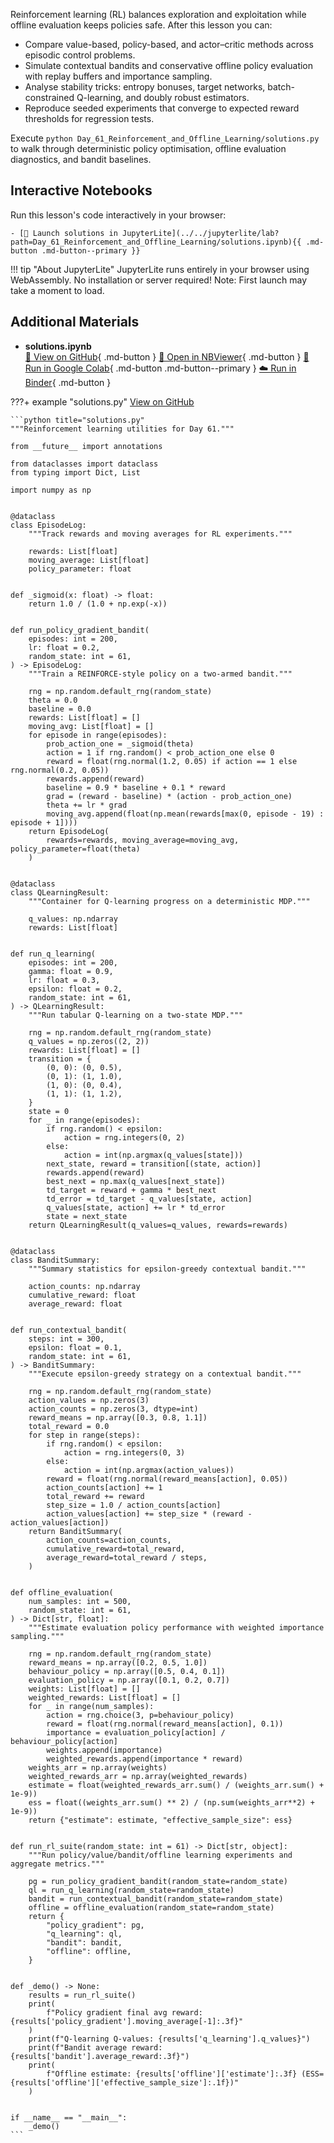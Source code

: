 Reinforcement learning (RL) balances exploration and exploitation while offline evaluation keeps policies safe. After this lesson you can:

- Compare value-based, policy-based, and actor–critic methods across episodic control problems.
- Simulate contextual bandits and conservative offline policy evaluation with replay buffers and importance sampling.
- Analyse stability tricks: entropy bonuses, target networks, batch-constrained Q-learning, and doubly robust estimators.
- Reproduce seeded experiments that converge to expected reward thresholds for regression tests.

Execute `python Day_61_Reinforcement_and_Offline_Learning/solutions.py` to walk through deterministic policy optimisation, offline evaluation diagnostics, and bandit baselines.



## Interactive Notebooks

Run this lesson's code interactively in your browser:

    - [🚀 Launch solutions in JupyterLite](../../jupyterlite/lab?path=Day_61_Reinforcement_and_Offline_Learning/solutions.ipynb){{ .md-button .md-button--primary }}

!!! tip "About JupyterLite"
    JupyterLite runs entirely in your browser using WebAssembly. No installation or server required! Note: First launch may take a moment to load.
## Additional Materials

- **solutions.ipynb**  
  [📁 View on GitHub](https://github.com/saint2706/Coding-For-MBA/blob/main/Day_61_Reinforcement_and_Offline_Learning/solutions.ipynb){ .md-button } 
  [📓 Open in NBViewer](https://nbviewer.org/github/saint2706/Coding-For-MBA/blob/main/Day_61_Reinforcement_and_Offline_Learning/solutions.ipynb){ .md-button } 
  [🚀 Run in Google Colab](https://colab.research.google.com/github/saint2706/Coding-For-MBA/blob/main/Day_61_Reinforcement_and_Offline_Learning/solutions.ipynb){ .md-button .md-button--primary } 
  [☁️ Run in Binder](https://mybinder.org/v2/gh/saint2706/Coding-For-MBA/main?filepath=Day_61_Reinforcement_and_Offline_Learning/solutions.ipynb){ .md-button }

???+ example "solutions.py"
    [View on GitHub](https://github.com/saint2706/Coding-For-MBA/blob/main/Day_61_Reinforcement_and_Offline_Learning/solutions.py)

    ```python title="solutions.py"
    """Reinforcement learning utilities for Day 61."""

    from __future__ import annotations

    from dataclasses import dataclass
    from typing import Dict, List

    import numpy as np


    @dataclass
    class EpisodeLog:
        """Track rewards and moving averages for RL experiments."""

        rewards: List[float]
        moving_average: List[float]
        policy_parameter: float


    def _sigmoid(x: float) -> float:
        return 1.0 / (1.0 + np.exp(-x))


    def run_policy_gradient_bandit(
        episodes: int = 200,
        lr: float = 0.2,
        random_state: int = 61,
    ) -> EpisodeLog:
        """Train a REINFORCE-style policy on a two-armed bandit."""

        rng = np.random.default_rng(random_state)
        theta = 0.0
        baseline = 0.0
        rewards: List[float] = []
        moving_avg: List[float] = []
        for episode in range(episodes):
            prob_action_one = _sigmoid(theta)
            action = 1 if rng.random() < prob_action_one else 0
            reward = float(rng.normal(1.2, 0.05) if action == 1 else rng.normal(0.2, 0.05))
            rewards.append(reward)
            baseline = 0.9 * baseline + 0.1 * reward
            grad = (reward - baseline) * (action - prob_action_one)
            theta += lr * grad
            moving_avg.append(float(np.mean(rewards[max(0, episode - 19) : episode + 1])))
        return EpisodeLog(
            rewards=rewards, moving_average=moving_avg, policy_parameter=float(theta)
        )


    @dataclass
    class QLearningResult:
        """Container for Q-learning progress on a deterministic MDP."""

        q_values: np.ndarray
        rewards: List[float]


    def run_q_learning(
        episodes: int = 200,
        gamma: float = 0.9,
        lr: float = 0.3,
        epsilon: float = 0.2,
        random_state: int = 61,
    ) -> QLearningResult:
        """Run tabular Q-learning on a two-state MDP."""

        rng = np.random.default_rng(random_state)
        q_values = np.zeros((2, 2))
        rewards: List[float] = []
        transition = {
            (0, 0): (0, 0.5),
            (0, 1): (1, 1.0),
            (1, 0): (0, 0.4),
            (1, 1): (1, 1.2),
        }
        state = 0
        for _ in range(episodes):
            if rng.random() < epsilon:
                action = rng.integers(0, 2)
            else:
                action = int(np.argmax(q_values[state]))
            next_state, reward = transition[(state, action)]
            rewards.append(reward)
            best_next = np.max(q_values[next_state])
            td_target = reward + gamma * best_next
            td_error = td_target - q_values[state, action]
            q_values[state, action] += lr * td_error
            state = next_state
        return QLearningResult(q_values=q_values, rewards=rewards)


    @dataclass
    class BanditSummary:
        """Summary statistics for epsilon-greedy contextual bandit."""

        action_counts: np.ndarray
        cumulative_reward: float
        average_reward: float


    def run_contextual_bandit(
        steps: int = 300,
        epsilon: float = 0.1,
        random_state: int = 61,
    ) -> BanditSummary:
        """Execute epsilon-greedy strategy on a contextual bandit."""

        rng = np.random.default_rng(random_state)
        action_values = np.zeros(3)
        action_counts = np.zeros(3, dtype=int)
        reward_means = np.array([0.3, 0.8, 1.1])
        total_reward = 0.0
        for step in range(steps):
            if rng.random() < epsilon:
                action = rng.integers(0, 3)
            else:
                action = int(np.argmax(action_values))
            reward = float(rng.normal(reward_means[action], 0.05))
            action_counts[action] += 1
            total_reward += reward
            step_size = 1.0 / action_counts[action]
            action_values[action] += step_size * (reward - action_values[action])
        return BanditSummary(
            action_counts=action_counts,
            cumulative_reward=total_reward,
            average_reward=total_reward / steps,
        )


    def offline_evaluation(
        num_samples: int = 500,
        random_state: int = 61,
    ) -> Dict[str, float]:
        """Estimate evaluation policy performance with weighted importance sampling."""

        rng = np.random.default_rng(random_state)
        reward_means = np.array([0.2, 0.5, 1.0])
        behaviour_policy = np.array([0.5, 0.4, 0.1])
        evaluation_policy = np.array([0.1, 0.2, 0.7])
        weights: List[float] = []
        weighted_rewards: List[float] = []
        for _ in range(num_samples):
            action = rng.choice(3, p=behaviour_policy)
            reward = float(rng.normal(reward_means[action], 0.1))
            importance = evaluation_policy[action] / behaviour_policy[action]
            weights.append(importance)
            weighted_rewards.append(importance * reward)
        weights_arr = np.array(weights)
        weighted_rewards_arr = np.array(weighted_rewards)
        estimate = float(weighted_rewards_arr.sum() / (weights_arr.sum() + 1e-9))
        ess = float((weights_arr.sum() ** 2) / (np.sum(weights_arr**2) + 1e-9))
        return {"estimate": estimate, "effective_sample_size": ess}


    def run_rl_suite(random_state: int = 61) -> Dict[str, object]:
        """Run policy/value/bandit/offline learning experiments and aggregate metrics."""

        pg = run_policy_gradient_bandit(random_state=random_state)
        ql = run_q_learning(random_state=random_state)
        bandit = run_contextual_bandit(random_state=random_state)
        offline = offline_evaluation(random_state=random_state)
        return {
            "policy_gradient": pg,
            "q_learning": ql,
            "bandit": bandit,
            "offline": offline,
        }


    def _demo() -> None:
        results = run_rl_suite()
        print(
            f"Policy gradient final avg reward: {results['policy_gradient'].moving_average[-1]:.3f}"
        )
        print(f"Q-learning Q-values: {results['q_learning'].q_values}")
        print(f"Bandit average reward: {results['bandit'].average_reward:.3f}")
        print(
            f"Offline estimate: {results['offline']['estimate']:.3f} (ESS={results['offline']['effective_sample_size']:.1f})"
        )


    if __name__ == "__main__":
        _demo()
    ```

